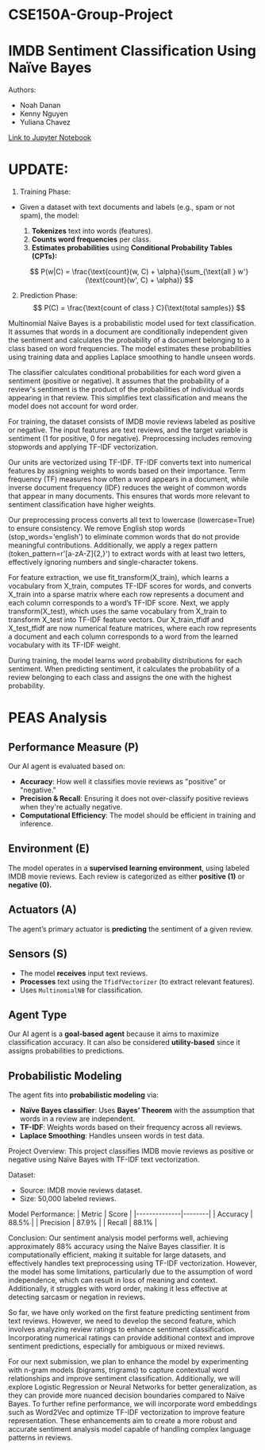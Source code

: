 # CSE150A-Group-Project

IMDB Sentiment Classification Using Naïve Bayes
==============================================

Authors:
- Noah Danan
- Kenny Nguyen
- Yuliana Chavez

[Link to Jupyter Notebook](https://github.com/ken004ucsd/CSE150A-Group-Project/blob/milestone2/Milestone2.ipynb)

UPDATE:
=============

1. Training Phase:
- Given a dataset with text documents and labels (e.g., spam or not spam), the model:
  1. **Tokenizes** text into words (features).
  2. **Counts word frequencies** per class.
  3. **Estimates probabilities** using **Conditional Probability Tables (CPTs):**

    $$
    P(w|C) = \frac{\text{count}(w, C) + \alpha}{\sum_{\text{all } w'} (\text{count}(w', C) + \alpha)}
    $$

2. Prediction Phase:
   $$
   P(C) = \frac{\text{count of class } C}{\text{total samples}}
   $$
     



Multinomial Naïve Bayes is a probabilistic model used for text classification. It assumes that words in a document are conditionally independent given the sentiment and calculates the probability of a document belonging to a class based on word frequencies. The model estimates these probabilities using training data and applies Laplace smoothing to handle unseen words.

The classifier calculates conditional probabilities for each word given a sentiment (positive or negative). It assumes that the probability of a review's sentiment is the product of the probabilities of individual words appearing in that review. This simplifies text classification and means the model does not account for word order.

For training, the dataset consists of IMDB movie reviews labeled as positive or negative. The input features are text reviews, and the target variable is sentiment (1 for positive, 0 for negative). Preprocessing includes removing stopwords and applying TF-IDF vectorization.

Our units are vectorized using TF-IDF. TF-IDF converts text into numerical features by assigning weights to words based on their importance. Term frequency (TF) measures how often a word appears in a document, while inverse document frequency (IDF) reduces the weight of common words that appear in many documents. This ensures that words more relevant to sentiment classification have higher weights.

Our preprocessing process converts all text to lowercase (lowercase=True) to ensure consistency. We remove English stop words (stop_words='english') to eliminate common words that do not provide meaningful contributions. Additionally, we apply a regex pattern (token_pattern=r'[a-zA-Z]{2,}') to extract words with at least two letters, effectively ignoring numbers and single-character tokens.

For feature extraction, we use fit_transform(X_train), which learns a vocabulary from X_train, computes TF-IDF scores for words, and converts X_train into a sparse matrix where each row represents a document and each column corresponds to a word’s TF-IDF score. Next, we apply transform(X_test), which uses the same vocabulary from X_train to transform X_test into TF-IDF feature vectors. Our X_train_tfidf and X_test_tfidf are now numerical feature matrices, where each row represents a document and each column corresponds to a word from the learned vocabulary with its TF-IDF weight.

During training, the model learns word probability distributions for each sentiment. When predicting sentiment, it calculates the probability of a review belonging to each class and assigns the one with the highest probability.

PEAS Analysis
=============

Performance Measure (P)
-----------------------
Our AI agent is evaluated based on:

- **Accuracy**: How well it classifies movie reviews as "positive" or "negative."
- **Precision & Recall**: Ensuring it does not over-classify positive reviews when they're actually negative.
- **Computational Efficiency**: The model should be efficient in training and inference.

Environment (E)
---------------
The model operates in a **supervised learning environment**, using labeled IMDB movie reviews. Each review is categorized as either **positive (1)** or **negative (0).**

Actuators (A)
-------------
The agent’s primary actuator is **predicting** the sentiment of a given review.

Sensors (S)
-----------
- The model **receives** input text reviews.
- **Processes** text using the `TfidfVectorizer` (to extract relevant features).
- Uses `MultinomialNB` for classification.

Agent Type
----------
Our AI agent is a **goal-based agent** because it aims to maximize classification accuracy. It can also be considered **utility-based** since it assigns probabilities to predictions.

Probabilistic Modeling
----------------------
The agent fits into **probabilistic modeling** via:

- **Naïve Bayes classifier**: Uses **Bayes’ Theorem** with the assumption that words in a review are independent.
- **TF-IDF**: Weights words based on their frequency across all reviews.
- **Laplace Smoothing**: Handles unseen words in test data.







Project Overview:
This project classifies IMDB movie reviews as positive or negative using Naïve Bayes with TF-IDF text vectorization.

Dataset:
- Source: IMDB movie reviews dataset.
- Size: 50,000 labeled reviews.

Model Performance:
| Metric        | Score  |
|--------------|--------|
| Accuracy     | 88.5%  |
| Precision    | 87.9%  |
| Recall       | 88.1%  |

Conclusion: 
Our sentiment analysis model performs well, achieving approximately 88% accuracy using the Naïve Bayes classifier. It is computationally efficient, making it suitable for large datasets, and effectively handles text preprocessing using TF-IDF vectorization. However, the model has some limitations, particularly due to the assumption of word independence, which can result in loss of meaning and context. Additionally, it struggles with word order, making it less effective at detecting sarcasm or negation in reviews.

So far, we have only worked on the first feature predicting sentiment from text reviews. However, we need to develop the second feature, which involves analyzing review ratings to enhance sentiment classification. Incorporating numerical ratings can provide additional context and improve sentiment predictions, especially for ambiguous or mixed reviews.

For our next submission, we plan to enhance the model by experimenting with n-gram models (bigrams, trigrams) to capture contextual word relationships and improve sentiment classification. Additionally, we will explore Logistic Regression or Neural Networks for better generalization, as they can provide more nuanced decision boundaries compared to Naïve Bayes. To further refine performance, we will incorporate word embeddings such as Word2Vec and optimize TF-IDF vectorization to improve feature representation. These enhancements aim to create a more robust and accurate sentiment analysis model capable of handling complex language patterns in reviews.








